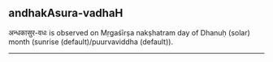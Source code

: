 ## andhakAsura-vadhaH
अन्धकासुर-वधः is observed on Mṛgaśīrṣa nakṣhatram day of Dhanuḥ (solar) month (sunrise (default)/puurvaviddha (default)).



---
